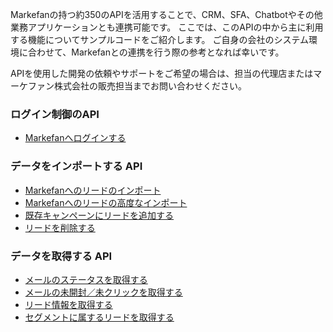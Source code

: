 
Markefanの持つ約350のAPIを活用することで、CRM、SFA、Chatbotやその他業務アプリケーションとも連携可能です。
ここでは、このAPIの中から主に利用する機能についてサンプルコードをご紹介します。
ご自身の会社のシステム環境に合わせて、Markefanとの連携を行う際の参考となれば幸いです。

APIを使用した開発の依頼やサポートをご希望の場合は、担当の代理店またはマーケファン株式会社の販売担当までお問い合わせください。

### ログイン制御のAPI  
* [Markefanへログインする](UserLogin.md)  

### データをインポートする API
* [Markefanへのリードのインポート](CustomerImport.md)  
* [Markefanへのリードの高度なインポート](CustomerAdvancedImport.md)  
* [既存キャンペーンにリードを追加する](MailMagazineUpdate.md)  
* [リードを削除する](CustomerDelete.md)  

### データを取得する API
* [メールのステータスを取得する](CampaignStatusGet.md)  
* [メールの未開封／未クリックを取得する](CampaignStatusAdvancedGet.md)  
* [リード情報を取得する](CustomerGet.md)  
* [セグメントに属するリードを取得する](CustomerBySegmentGet.md)  


